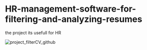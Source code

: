 # HR-management-software-for-filtering-and-analyzing-resumes

the project its usefull for HR

![project_filterCV_github](https://github.com/Gunrh/Automated-Resume-Screening-and-Analysis/assets/95572023/0936654b-dbad-4868-bac6-58dadeaa13a1)

